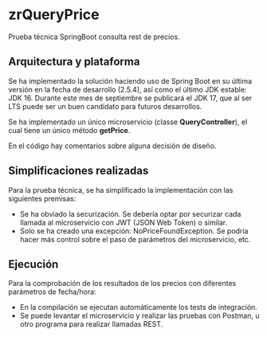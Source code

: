 # zrQueryPrice
Prueba técnica SpringBoot consulta rest de precios.

## Arquitectura y plataforma

Se ha implementado la solución haciendo uso de Spring Boot en su última versión en la fecha de desarrollo (2.5.4), así como el último JDK estable: JDK 16.
Durante este mes de septiembre se publicará el JDK 17, que al ser LTS puede ser un buen candidato para futuros desarrollos.

Se ha implementado un único microservicio (classe **QueryController**), el cual tiene un único método **getPrice**.

En el código hay comentarios sobre alguna decisión de diseño.

## Simplificaciones realizadas

Para la prueba técnica, se ha simplificado la implementación con las siguientes premisas:

- Se ha obviado la securización. Se debería optar por securizar cada llamada al microservicio con JWT (JSON Web Token) o similar.
- Solo se ha creado una excepción: NoPriceFoundException. Se podría hacer más control sobre el paso de parámetros del microservicio, etc.

## Ejecución

Para la comprobación de los resultados de los precios con diferentes parámetros de fecha/hora:

- En la compilación se ejecutan automáticamente los tests de integración.
- Se puede levantar el microservicio y realizar las pruebas con Postman, u otro programa para realizar llamadas REST.
